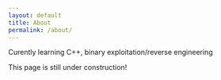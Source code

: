 ```yaml
---
layout: default
title: About
permalink: /about/
---
```


Curently learning C++, binary exploitation/reverse engineering

This page is still under construction!
